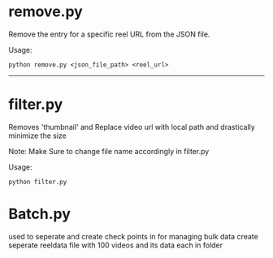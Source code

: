 # remove.py

Remove the entry for a specific reel URL from the JSON file.

Usage:
```
python remove.py <json_file_path> <reel_url>
```

---

# filter.py

Removes 'thumbnail' and Replace video url with local path and drastically minimize the size

Note: Make Sure to change file name accordingly in filter.py

Usage:
```
python filter.py
```


# Batch.py

used to seperate and create check points in for managing bulk data create seperate reeldata file with 100 videos and its data each in folder

